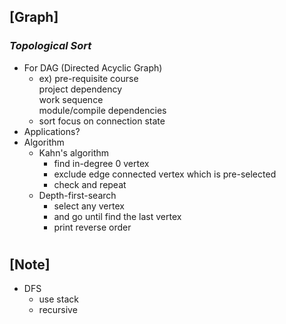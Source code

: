 ## [Graph]

### _Topological Sort_

- For DAG (Directed Acyclic Graph)
  - ex) pre-requisite course <br/>
    project dependency <br/>
    work sequence <br/>
    module/compile dependencies
  - sort focus on connection state
- Applications?
- Algorithm
  - Kahn's algorithm
    - find in-degree 0 vertex
    - exclude edge connected vertex which is pre-selected
    - check and repeat
  - Depth-first-search
    - select any vertex
    - and go until find the last vertex
    - print reverse order

#

## [Note]

- DFS
  - use stack
  - recursive
